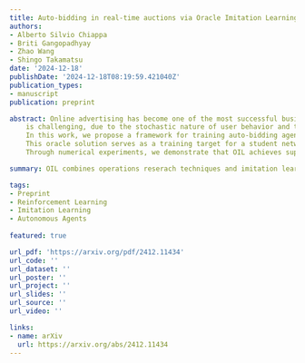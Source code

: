```yaml
---
title: Auto-bidding in real-time auctions via Oracle Imitation Learning (OIL)
authors:
- Alberto Silvio Chiappa
- Briti Gangopadhyay
- Zhao Wang
- Shingo Takamatsu
date: '2024-12-18'
publishDate: '2024-12-18T08:19:59.421040Z'
publication_types:
- manuscript
publication: preprint

abstract: Online advertising has become one of the most successful business models of the internet era. Impression opportunities are typically allocated through real-time auctions, where advertisers bid to secure advertisement slots. Deciding the best bid for an impression opportunity
    is challenging, due to the stochastic nature of user behavior and the variability of advertisement traffic over time.
    In this work, we propose a framework for training auto-bidding agents in multi-slot second-price auctions to maximize acquisitions (e.g., clicks, conversions) while adhering to budget and cost-per-acquisition (CPA) constraints. We exploit the insight that, after an advertisement campaign concludes, determining the optimal bids for each impression opportunity can be framed as a multiple-choice knapsack problem (MCKP) with a nonlinear objective. We propose an "oracle" algorithm that identifies a near-optimal combination of impression opportunities and advertisement slots, considering both past and future advertisement traffic data.
    This oracle solution serves as a training target for a student network which bids having access only to real-time information, a method we term Oracle Imitation Learning (OIL).
    Through numerical experiments, we demonstrate that OIL achieves superior performance compared to both online and offline reinforcement learning algorithms, offering improved sample efficiency. Notably, OIL shifts the complexity of training auto-bidding agents from crafting sophisticated learning algorithms to solving a nonlinear constrained optimization problem efficiently.

summary: OIL combines operations reserach techniques and imitation learning to train an auto-bidding agent for leal-time auctions.

tags:
- Preprint
- Reinforcement Learning
- Imitation Learning
- Autonomous Agents
  
featured: true

url_pdf: 'https://arxiv.org/pdf/2412.11434'
url_code: ''
url_dataset: ''
url_poster: ''
url_project: ''
url_slides: ''
url_source: ''
url_video: ''

links:
- name: arXiv
  url: https://arxiv.org/abs/2412.11434
---
```

